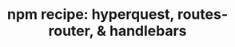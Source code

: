 ---
title: "npm recipe: hyperquest, routes-router, & handlebars"
slug: hyperquest-routes-router-handlebars
published: false
layout: post
type: post
npmrecipe: true
---